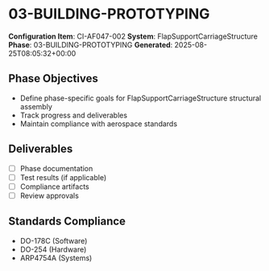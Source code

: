 # 03-BUILDING-PROTOTYPING

**Configuration Item**: CI-AF047-002
**System**: FlapSupportCarriageStructure
**Phase**: 03-BUILDING-PROTOTYPING
**Generated**: 2025-08-25T08:05:32+00:00

## Phase Objectives
- Define phase-specific goals for FlapSupportCarriageStructure structural assembly
- Track progress and deliverables
- Maintain compliance with aerospace standards

## Deliverables
- [ ] Phase documentation
- [ ] Test results (if applicable)
- [ ] Compliance artifacts
- [ ] Review approvals

## Standards Compliance
- DO-178C (Software)
- DO-254 (Hardware)
- ARP4754A (Systems)

